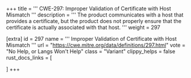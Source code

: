 +++
title = '''
CWE-297: Improper Validation of Certificate with Host Mismatch
'''
description	= '''
The product communicates with a host that provides a certificate, but the product does not properly ensure that the certificate is actually associated with that host.
'''
weight = 297

[extra]
id = 297
name = '''
Improper Validation of Certificate with Host Mismatch
'''
url = "https://cwe.mitre.org/data/definitions/297.html"
vote = "No Help, or Langs Won't Help"
class = "Variant"
clippy_helps = false
rust_docs_links = [
	
]
+++
